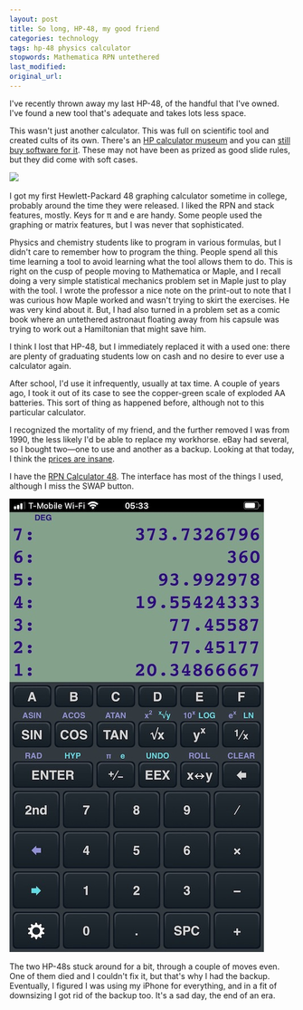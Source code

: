 ```yaml
---
layout: post
title: So long, HP-48, my good friend
categories: technology
tags: hp-48 physics calculator
stopwords: Mathematica RPN untethered
last_modified:
original_url:
---
```


I've recently thrown away my last HP-48, of the handful that I've owned. I've found a new tool that's adequate and takes lots less space.

<!--more-->

This wasn't just another calculator. This was full on scientific tool and created cults of its own. There's an [HP calculator museum](https://www.hpmuseum.org) and you can [still buy software for it](https://www.hpcalc.org). These may not have been as prized as good slide rules, but they did come with soft cases.

![](/images/hp48/calculator.jpg)

I got my first Hewlett-Packard 48 graphing calculator sometime in college, probably around the time they were released. I liked the RPN and stack features, mostly. Keys for π and e are handy. Some people used the graphing or matrix features, but I was never that sophisticated.

Physics and chemistry students like to program in various formulas, but I didn't care to remember how to program the thing. People spend all this time learning a tool to avoid learning what the tool allows them to do. This is right on the cusp of people moving to Mathematica or Maple, and I recall doing a very simple statistical mechanics problem set in Maple just to play with the tool. I wrote the professor a nice note on the print-out to note that I was curious how Maple worked and wasn't trying to skirt the exercises. He was very kind about it. But, I had also turned in a problem set as a comic book where an untethered astronaut floating away from his capsule was trying to work out a Hamiltonian that might save him.

I think I lost that HP-48, but I immediately replaced it with a used one: there are plenty of graduating students low on cash and no desire to ever use a calculator again.

After school, I'd use it infrequently, usually at tax time. A couple of years ago, I took it out of its case to see the copper-green scale of exploded AA batteries. This sort of thing as happened before, although not to this particular calculator.

I recognized the mortality of my friend, and the further removed I was from 1990, the less likely I'd be able to replace my workhorse. eBay had several, so I bought two—one to use and another as a backup. Looking at that today, I think the [prices are insane](https://www.ebay.com/sch/i.html?_nkw=hp%2048&ssPageName=GSTL).

I have the [RPN Calculator 48](https://apps.apple.com/us/app/rpn-calculator-48/id336580727). The interface has most of the things I used, although I miss the SWAP button.

![](/images/hp48/screen.jpg)

The two HP-48s stuck around for a bit, through a couple of moves even. One of them died and I couldn't fix it, but that's why I had the backup. Eventually, I figured I was using my iPhone for everything, and in a fit of downsizing I got rid of the backup too. It's a sad day, the end of an era.
